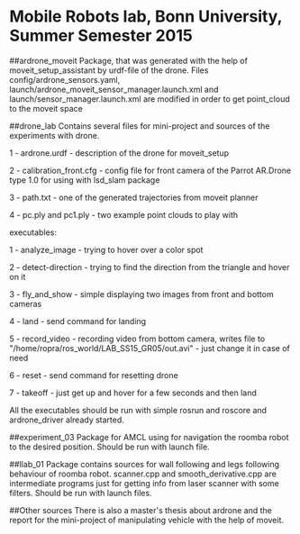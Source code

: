 Mobile Robots lab, Bonn University, Summer Semester 2015
=============

##ardrone_moveit
Package, that was generated with the help of moveit_setup_assistant by urdf-file of the drone. Files config/ardrone_sensors.yaml, launch/ardrone_moveit_sensor_manager.launch.xml and launch/sensor_manager.launch.xml are modified in order to get point_cloud to the moveit space

##drone_lab
Contains several files for mini-project and sources of the experiments with drone.

1 - ardrone.urdf - description of the drone for moveit_setup

2 - calibration_front.cfg - config file for front camera of the Parrot AR.Drone type 1.0 for using with lsd_slam package

3 - path.txt - one of the generated trajectories from moveit planner

4 - pc.ply and pc1.ply - two example point clouds to play with

executables:

1 - analyze_image - trying to hover over a color spot

2 - detect-direction - trying to find the direction from the triangle and hover on it

3 - fly_and_show - simple displaying two images from front and bottom cameras

4 - land - send command for landing

5 - record_video - recording video from bottom camera, writes file to "/home/ropra/ros_world/LAB_SS15_GR05/out.avi" - just change it in case of need

6 - reset - send command for resetting drone

7 - takeoff - just get up and hover for a few seconds and then land

All the executables should be run with simple rosrun and roscore and ardrone_driver already started.

##experiment_03
Package for AMCL using for navigation the roomba robot to the desired position.
Should be run with launch file.

##llab_01
Package contains sources for wall following and legs following behaviour of roomba robot. scanner.cpp and smooth_derivative.cpp are intermediate programs just for getting info from laser scanner with some filters.
Should be run with launch files.

##Other sources
There is also a master's thesis about ardrone and the report for the mini-project of manipulating vehicle with the help of moveit.
